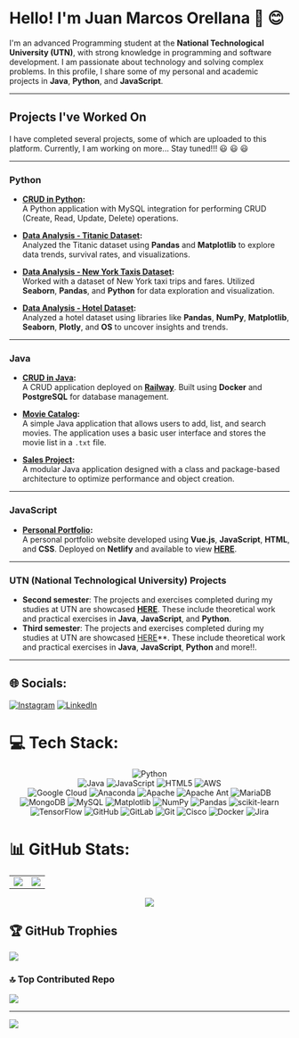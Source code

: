 # Hello! I'm Juan Marcos Orellana 👋 😊

I'm an advanced Programming student at the **National Technological University (UTN)**, with strong knowledge in programming and software development. I am passionate about technology and solving complex problems. In this profile, I share some of my personal and academic projects in **Java**, **Python**, and **JavaScript**.

---

## Projects I've Worked On

I have completed several projects, some of which are uploaded to this platform. Currently, I am working on more... Stay tuned!!! 😃 😃 😃

---

### Python
- **[CRUD in Python](https://github.com/juanmarcoso/CRUD-Python):**  
  A Python application with MySQL integration for performing CRUD (Create, Read, Update, Delete) operations.  

- **[Data Analysis - Titanic Dataset](https://github.com/juanmarcoso/Titanic-dataset-analysis):**  
  Analyzed the Titanic dataset using **Pandas** and **Matplotlib** to explore data trends, survival rates, and visualizations.  

- **[Data Analysis - New York Taxis Dataset](https://github.com/juanmarcoso/TaxisNY-dataset-analysis):**  
  Worked with a dataset of New York taxi trips and fares. Utilized **Seaborn**, **Pandas**, and **Python** for data exploration and visualization.  

- **[Data Analysis - Hotel Dataset](https://github.com/juanmarcoso/Data_Analysis_Hotel/blob/main/AnalysisHotel.ipynb):**  
  Analyzed a hotel dataset using libraries like **Pandas**, **NumPy**, **Matplotlib**, **Seaborn**, **Plotly**, and **OS** to uncover insights and trends.  

---

### Java
- **[CRUD in Java](https://github.com/juanmarcoso/Java-Railway-CRUD-a-rest):**  
  A CRUD application deployed on **[Railway](https://java-railway-crud-a-rest-production.up.railway.app/productos)**. Built using **Docker** and **PostgreSQL** for database management.  

- **[Movie Catalog](https://github.com/juanmarcoso/CatalogoPeliculas):**  
  A simple Java application that allows users to add, list, and search movies. The application uses a basic user interface and stores the movie list in a `.txt` file.  

- **[Sales Project](https://github.com/juanmarcoso/VentasEnJava/blob/main/README.md):**  
  A modular Java application designed with a class and package-based architecture to optimize performance and object creation.  

---

### JavaScript
- **[Personal Portfolio](https://github.com/juanmarcoso/Portafolio-Web-2):**  
  A personal portfolio website developed using **Vue.js**, **JavaScript**, **HTML**, and **CSS**. Deployed on **Netlify** and available to view **[HERE](https://portafoliovue-juan-orellana.netlify.app/)**.  

---

### UTN (National Technological University) Projects
- **Second semester**: The projects and exercises completed during my studies at UTN are showcased **[HERE](https://github.com/juanmarcoso/Tec-SegundoSemestre)**. These include theoretical work and practical exercises in **Java**, **JavaScript**, and **Python**.
- **Third semester**: The projects and exercises completed during my studies at UTN are showcased [HERE](https://github.com/juanmarcoso/Tecnicatura-3Semestre)**. These include theoretical work and practical exercises in **Java**, **JavaScript**, **Python** and more!!.

---

## 🌐 Socials:
[![Instagram](https://img.shields.io/badge/Instagram-%23E4405F.svg?logo=Instagram&logoColor=white)](https://instagram.com/@juanmarcoso) [![LinkedIn](https://img.shields.io/badge/LinkedIn-%230077B5.svg?logo=linkedin&logoColor=white)](https://linkedin.com/in/https://www.linkedin.com/in/juan-marcos-orellana-35a308168?utm_source=share&utm_campaign=share_via&utm_content=profile&utm_medium=android_app) 

# 💻 Tech Stack:
<div align="center">
 
 ![Python](https://img.shields.io/badge/python-3670A0?style=for-the-badge&logo=python&logoColor=ffdd54)  
 ![Java](https://img.shields.io/badge/java-%23ED8B00.svg?style=for-the-badge&logo=openjdk&logoColor=white) 
 ![JavaScript](https://img.shields.io/badge/javascript-%23323330.svg?style=for-the-badge&logo=javascript&logoColor=%23F7DF1E) 
 ![HTML5](https://img.shields.io/badge/html5-%23E34F26.svg?style=for-the-badge&logo=html5&logoColor=white) 
 ![AWS](https://img.shields.io/badge/AWS-%23FF9900.svg?style=for-the-badge&logo=amazon-aws&logoColor=white)   
 ![Google Cloud](https://img.shields.io/badge/GoogleCloud-%234285F4.svg?style=for-the-badge&logo=google-cloud&logoColor=white) 
 ![Anaconda](https://img.shields.io/badge/Anaconda-%2344A833.svg?style=for-the-badge&logo=anaconda&logoColor=white) 
 ![Apache](https://img.shields.io/badge/apache-%23D42029.svg?style=for-the-badge&logo=apache&logoColor=white) 
 ![Apache Ant](https://img.shields.io/badge/Apache%20Ant-A81C7D?style=for-the-badge&logo=Apache%20Ant&logoColor=white) 
 ![MariaDB](https://img.shields.io/badge/MariaDB-003545?style=for-the-badge&logo=mariadb&logoColor=white) 
 ![MongoDB](https://img.shields.io/badge/MongoDB-%234ea94b.svg?style=for-the-badge&logo=mongodb&logoColor=white) 
 ![MySQL](https://img.shields.io/badge/mysql-4479A1.svg?style=for-the-badge&logo=mysql&logoColor=white) 
 ![Matplotlib](https://img.shields.io/badge/Matplotlib-%23ffffff.svg?style=for-the-badge&logo=Matplotlib&logoColor=black) 
 ![NumPy](https://img.shields.io/badge/numpy-%23013243.svg?style=for-the-badge&logo=numpy&logoColor=white) 
 ![Pandas](https://img.shields.io/badge/pandas-%23150458.svg?style=for-the-badge&logo=pandas&logoColor=white) 
 ![scikit-learn](https://img.shields.io/badge/scikit--learn-%23F7931E.svg?style=for-the-badge&logo=scikit-learn&logoColor=white) 
 ![TensorFlow](https://img.shields.io/badge/TensorFlow-%23FF6F00.svg?style=for-the-badge&logo=TensorFlow&logoColor=white) 
 ![GitHub](https://img.shields.io/badge/github-%23121011.svg?style=for-the-badge&logo=github&logoColor=white) 
 ![GitLab](https://img.shields.io/badge/gitlab-%23181717.svg?style=for-the-badge&logo=gitlab&logoColor=white) 
 ![Git](https://img.shields.io/badge/git-%23F05033.svg?style=for-the-badge&logo=git&logoColor=white) 
 ![Cisco](https://img.shields.io/badge/cisco-%23049fd9.svg?style=for-the-badge&logo=cisco&logoColor=black) 
 ![Docker](https://img.shields.io/badge/docker-%230db7ed.svg?style=for-the-badge&logo=docker&logoColor=white) 
 ![Jira](https://img.shields.io/badge/jira-%230A0FFF.svg?style=for-the-badge&logo=jira&logoColor=white)

 </div>

# 📊 GitHub Stats:

<div align="center">
  
<table aling="center">
  <tr>
    <td align="right">
      <img src="https://github-readme-stats.vercel.app/api/top-langs/?username=juanmarcoso&theme=solarized-dark&hide_border=false&include_all_commits=true&count_private=true&layout=compact"/>
    </td>
    <td align="left">
      <img src="https://github-readme-stats.vercel.app/api?username=juanmarcoso&theme=solarized-dark&hide_border=false&include_all_commits=true&count_private=true"/>
    </td>
  </tr>
</table>

  
![](https://github-readme-streak-stats.herokuapp.com/?user=juanmarcoso&theme=solarized-dark&hide_border=false)

</div>

## 🏆 GitHub Trophies
![](https://github-profile-trophy.vercel.app/?username=juanmarcoso&theme=dracula&no-frame=true&no-bg=false&margin-w=4)

### 🔝 Top Contributed Repo
![](https://github-contributor-stats.vercel.app/api?username=juanmarcoso&limit=5&theme=dark&combine_all_yearly_contributions=true)

---
[![](https://visitcount.itsvg.in/api?id=juanmarcoso&icon=0&color=0)](https://visitcount.itsvg.in)


